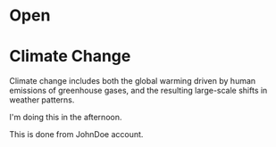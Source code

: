 # Open

# Climate Change

Climate change includes both the global warming driven by human emissions of greenhouse gases, and the resulting large-scale shifts in weather patterns.

I'm doing this in the afternoon.

This is done from JohnDoe account.
